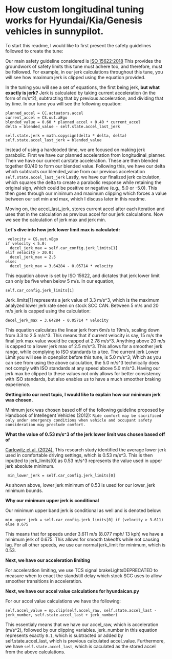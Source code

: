 
# **How custom longitudinal tuning works for Hyundai/Kia/Genesis vehicles in sunnypilot.**

To start this readme, I would like to first present the safety guidelines followed to create the tune:

Our main safety guideline considered is [ISO 15622:2018](https://www.iso.org/obp/ui/en/#iso:std:iso:15622:ed-3:v1:en)
This provides the groundwork of safety limits this tune must adhere too, and therefore, must be followed.
For example, in our jerk calculations throughout this tune, you will see how maximum jerk is clipped using the equation provided.

In the tuning you will see a set of equations, the first being jerk, **but what exactly is jerk?**
Jerk is calculated by taking current acceleration (in the form of m/s^2), subtracting that by previous acceleration, and
dividing that by time. In our tune you will see the following equation:

    planned_accel = CC.actuators.accel
    current_accel = CS.out.aEgo
    blended_value = 0.60 * planned_accel + 0.40 * current_accel
    delta = blended_value - self.state.accel_last_jerk

    self.state.jerk = math.copysign(delta * delta, delta)
    self.state.accel_last_jerk = blended_value

Instead of using a hardcoded time, we are focused on making jerk parabolic. First we have our planned acceleration from longitudinal_planner.
Then we have our current carstate acceleration. These are then blended together 60/40 to form our blended value.
Following this, we have our delta which subtracts our blended_value from our previous acceleration `self.state.accel_last_jerk`
Lastly, we have our finalized jerk calculation, which squares the delta to create a parabolic response while retaining the original sign,
which could be positive or negative (e.g., 5.0 or -5.0). This then goes through our minimum and maximum clipping
which forces a value between our set min and max, which I discuss later in this readme.

Moving on, the accel_last_jerk, stores current accel after each iteration and uses that in the calculation as previous accel for
our jerk calculations. Now we see the calculation of jerk max and jerk min. 

**Let's dive into how jerk lower limit max is calculated:**

     velocity = CS.out.vEgo
    if velocity < 5.0:
      decel_jerk_max = self.car_config.jerk_limits[1]
    elif velocity > 20.0:
      decel_jerk_max = 2.5
    else:
      decel_jerk_max = 3.64284 - 0.05714 * velocity

This equation above is set by ISO 15622, and dictates that jerk lower limit can only be five when below 5 m/s. In our equation,

    self.car_config.jerk_limits[1] 

Jerk_limits[1] represents a jerk value of 3.3 m/s^3, which is the maximum analyzed lower jerk rate seen on stock SCC CAN.
Between 5 m/s and 20 m/s jerk is capped using the calculation:

    decel_jerk_max = 3.64284 - 0.05714 * velocity

This equation calculates the linear jerk from 6m/s to 19m/s, scaling down from 3.3 to 2.5 m/s^3.
This means that if current velocity is say, 15 m/s the final jerk max value would be capped at 2.78 m/s^3.
Anything above 20 m/s is capped to a lower jerk max of 2.5 m/s^3. This allows for a smoother jerk range, while complying to ISO standards to a tee.
The current jerk Lower Limit you will see in openpilot before this tune, is 5.0 m/s^3; Which as you can see from using the above calculation,
the 5.0 m/s^3 technically does not comply with ISO standards at any speed above 5.0 m/s^3.
Having our jerk max be clipped to these values not only allows for better consistency with ISO standards, 
but also enables us to have a much smoother braking experience.

**Getting into our next topic, I would like to explain how our minimum jerk was chosen.**

Minimum jerk was chosen based off of the following guideline proposed by Handbook of Intellegent Vehicles (2012):
`Ride comfort may be sacrificed only under emergency conditions when vehicle and occupant safety consideration may preclude comfort.`

**What the value of 0.53 m/s^3 of the jerk lower limit was chosen based off of**

[Carlowitz et al. (2024).](https://www.researchgate.net/publication/382274551_User_evaluation_of_comfortable_deceleration_profiles_for_highly_automated_driving_Findings_from_a_test_track_study)
This research study identified the average lower jerk used in comfortable driving settings, which is 0.53 m/s^3.
This is then inputted to jerk_limits[0] as 0.53 m/s^3 represents the value used in upper jerk absolute minimum.

     min_lower_jerk = self.car_config.jerk_limits[0]

As shown above, lower jerk minimum of 0.53 is used for our lower_jerk minimum bounds.

**Why our minimum upper jerk is conditional**

Our minimum upper band jerk is conditional as well and is denoted below:

    min_upper_jerk = self.car_config.jerk_limits[0] if (velocity > 3.611) else 0.675

This means that for speeds under 3.611 m/s (8.077 mph/ 13 kph) we have a minimum jerk of 0.675. This allows for smooth
takeoffs while not causing lag. For all other speeds, we use our normal jerk_limit for minimum, which is 0.53.

**Next, we have our acceleration limiting**

For acceleration limiting, we use TCS signal brakeLightsDEPRECATED to measure when to enact the standstill delay 
which stock SCC uses to allow smoother transitions in acceleration.

**Next, we have our accel value calculations for hyundaican.py**

For our accel value calculations we have the following:

   `self.accel_value = np.clip(self.accel_raw, self.state.accel_last - jerk_number, self.state.accel_last + jerk_number)`

This essentialy means that we have our accel_raw, which is acceleration (m/s^2), followed by our clipping variables. 
jerk_number in this equation represents exactly `0.1`, which is subtracted or added by self.state.accel_last, which is 
previous calculated accel_value. Furthermore, we have `self.state.accel_last`, which is caculated as the stored accel from
the above calculations.
